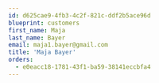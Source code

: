```yaml
---
id: d625cae9-4fb3-4c2f-821c-ddf2b5ace96d
blueprint: customers
first_name: Maja
last_name: Bayer
email: maja1.bayer@gmail.com
title: 'Maja Bayer'
orders:
  - e0eacc18-1781-43f1-ba59-38141eccbfa4
---
```

